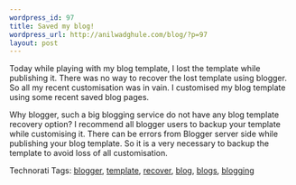 ```yaml
--- 
wordpress_id: 97
title: Saved my blog!
wordpress_url: http://anilwadghule.com/blog/?p=97
layout: post
---
```

<p>Today while playing with my blog template, I lost the template while publishing it. There was no way to recover the lost template using blogger. So all my recent customisation was in vain. I customised my blog template using some recent saved blog pages. </p><p>Why blogger, such a big blogging service do not have any blog template recovery option? I recommend all blogger users to backup your template while customising it. There can be errors from Blogger server side while publishing your blog template. So it is a very necessary to backup the template to avoid loss of all customisation.</p><p>Technorati Tags: <a href="http://www.technorati.com/tags/blogger" rel="tag">blogger</a>, <a href="http://www.technorati.com/tags/template" rel="tag">template</a>, <a href="http://www.technorati.com/tags/recover" rel="tag">recover</a>, <a href="http://www.technorati.com/tags/blog" rel="tag">blog</a>, <a href="http://www.technorati.com/tags/blogs" rel="tag">blogs</a>, <a href="http://www.technorati.com/tags/blogging" rel="tag">blogging</a></p>
